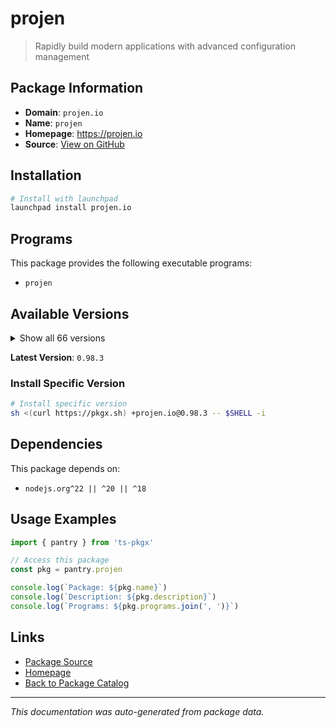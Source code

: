 # projen

> Rapidly build modern applications with advanced configuration management

## Package Information

- **Domain**: `projen.io`
- **Name**: `projen`
- **Homepage**: https://projen.io
- **Source**: [View on GitHub](https://github.com/pkgxdev/pantry/tree/main/projects/projen.io/package.yml)

## Installation

```bash
# Install with launchpad
launchpad install projen.io
```

## Programs

This package provides the following executable programs:

- `projen`

## Available Versions

<details>
<summary>Show all 66 versions</summary>

- `0.98.3`, `0.98.2`, `0.98.1`, `0.98.0`, `0.97.2`
- `0.97.1`, `0.97.0`, `0.96.5`, `0.96.4`, `0.96.3`
- `0.96.2`, `0.96.1`, `0.96.0`, `0.95.6`, `0.95.5`
- `0.95.4`, `0.95.3`, `0.95.2`, `0.95.1`, `0.95.0`
- `0.94.2`, `0.94.1`, `0.94.0`, `0.93.3`, `0.93.2`
- `0.93.1`, `0.93.0`, `0.92.12`, `0.92.11`, `0.92.10`
- `0.92.9`, `0.92.8`, `0.92.7`, `0.92.6`, `0.92.5`
- `0.92.4`, `0.92.3`, `0.92.2`, `0.92.1`, `0.92.0`
- `0.91.31`, `0.91.30`, `0.91.29`, `0.91.28`, `0.91.27`
- `0.91.26`, `0.91.25`, `0.91.24`, `0.91.23`, `0.91.22`
- `0.91.21`, `0.91.20`, `0.91.19`, `0.91.18`, `0.91.17`
- `0.91.16`, `0.91.15`, `0.91.14`, `0.91.13`, `0.91.12`
- `0.91.11`, `0.91.10`, `0.91.9`, `0.91.8`, `0.91.7`
- `0.91.6`

</details>

**Latest Version**: `0.98.3`

### Install Specific Version

```bash
# Install specific version
sh <(curl https://pkgx.sh) +projen.io@0.98.3 -- $SHELL -i
```

## Dependencies

This package depends on:

- `nodejs.org^22 || ^20 || ^18`

## Usage Examples

```typescript
import { pantry } from 'ts-pkgx'

// Access this package
const pkg = pantry.projen

console.log(`Package: ${pkg.name}`)
console.log(`Description: ${pkg.description}`)
console.log(`Programs: ${pkg.programs.join(', ')}`)
```

## Links

- [Package Source](https://github.com/pkgxdev/pantry/tree/main/projects/projen.io/package.yml)
- [Homepage](https://projen.io)
- [Back to Package Catalog](../../package-catalog.md)

---

*This documentation was auto-generated from package data.*

